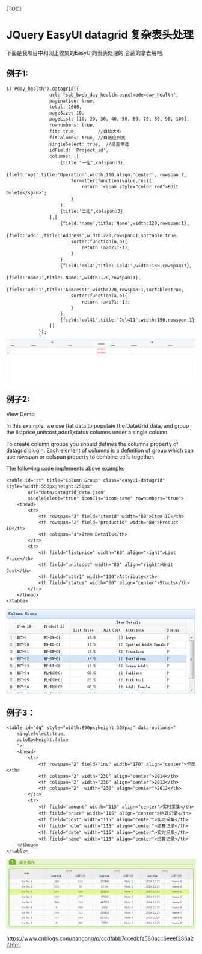 [TOC]



# JQuery EasyUI datagrid 复杂表头处理

下面是我项目中和网上收集的EasyUI的表头处理的,合适的拿去用吧.

## 例子1:

```
$('#day_health').datagrid({
                url: "sqb_bweb_day_health.aspx?mode=day_health",
                pagination: true,
                total: 2000,
                pageSize: 10,
                pageList: [10, 20, 30, 40, 50, 60, 70, 80, 90, 100],
                rownumbers: true,
                fit: true,        //自动大小
                fitColumns: true, //自适应列宽
                singleSelect: true,  //是否单选
                idField: 'Project_id',
                columns: [[
                    {title:'一组',colspan:3},
                    {field:'opt',title:'Operation',width:100,align:'center', rowspan:2,
                        formatter:function(value,rec){
                            return '<span style="color:red">Edit Delete</span>';
                        }
                    },
                    {title:'二组',colspan:3}
                ],[ 
                    {field:'name',title:'Name',width:120,rowspan:1},
                    {field:'addr',title:'Address',width:220,rowspan:1,sortable:true,
                        sorter:function(a,b){
                            return (a>b?1:-1);
                        }
                    },
                    {field:'col4',title:'Col41',width:150,rowspan:1},
                        {field:'name1',title:'Name1',width:120,rowspan:1},
                    {field:'addr1',title:'Address1',width:220,rowspan:1,sortable:true,
                        sorter:function(a,b){
                            return (a>b?1:-1);
                        }
                    },
                    {field:'col41',title:'Col411',width:150,rowspan:1}
                ]]
            });
```

 ![image-20180928160812460](image-201809281609/image-20180928160812460.png) 

## 例子2:

View Demo

In this example, we use flat data to populate the DataGrid data, and group the listprice,unitcost,addr1,status columns under a single column.

To create column groups you should defines the columns property of datagrid plugin. Each element of columns is a definition of group which can use rowspan or colspan property to combine cells together.

The following code implements above example:

```
<table id="tt" title="Column Group" class="easyui-datagrid" style="width:550px;height:250px"  
        url="data/datagrid_data.json"  
        singleSelect="true" iconCls="icon-save" rownumbers="true">  
    <thead>  
        <tr>  
            <th rowspan="2" field="itemid" width="80">Item ID</th>  
            <th rowspan="2" field="productid" width="80">Product ID</th>  
            <th colspan="4">Item Details</th>  
        </tr>  
        <tr>  
            <th field="listprice" width="80" align="right">List Price</th>  
            <th field="unitcost" width="80" align="right">Unit Cost</th>  
            <th field="attr1" width="100">Attribute</th>  
            <th field="status" width="60" align="center">Stauts</th>  
        </tr>  
    </thead>  
</table>  
```

![image-20180928161040591](image-201809281609/image-20180928161040591.png)

## 例子3：

    <table id="dg" style="width:890px;height:305px;" data-options="                    
    	singleSelect:true,
    	autoRowHeight:false
    	">
        <thead>
            <tr>
                <th rowspan="2" field="inv" width="170" align="center">年度</th>
                <th colspan="2" width="230" align="center">2014</th>
                <th colspan="2" width="230" align="center">2013</th>
                <th colspan="2"  width="230" align="center">2012</th>
            </tr>
            <tr>
                <th field="amount" width="115" align="center">实时采集</th>
                <th field="price" width="115" align="center">结算记录</th>
                <th field="cost" width="115" align="center">实时采集</th>
                <th field="note" width="115" align="center">结算记录</th>
                <th field="date" width="115" align="center">实时采集</th>
                <th field="name" width="115" align="center">结算记录</th>
        </thead>
    </table> 

![image-20180928161052319](image-201809281609/image-20180928161052319.png)





https://www.cnblogs.com/nangong/p/ccdfabb7ccedbfa580acc6eeef286a27.html

​     